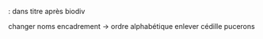 

: dans titre après biodiv

changer noms encadrement → ordre alphabétique
enlever cédille pucerons
